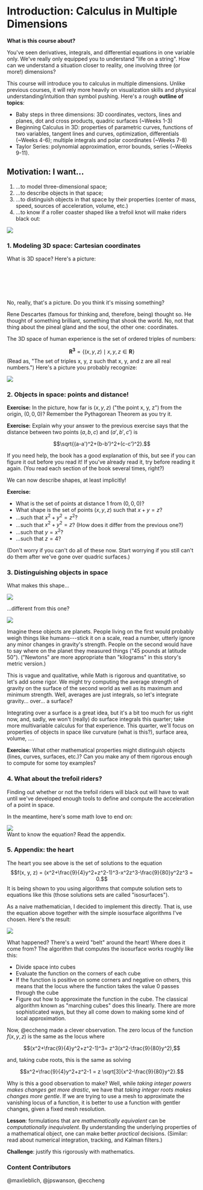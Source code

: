 # Introduction: Calculus in Multiple Dimensions

**What is this course about?**

You've seen derivatives, integrals, and differential equations in one
variable only. We've really only equipped you to understand "life on a
string". How can we understand a situation closer to reality, one involving
three (or more!) dimensions?

This course will introduce you to calculus in multiple dimensions. Unlike
previous courses, it will rely more heavily on visualization skills and
physical understanding/intuition than symbol pushing. Here's a rough
**outline of topics**:

 * Baby steps in three dimensions: 3D coordinates, vectors, lines and
   planes, dot and cross products, quadric surfaces (~Weeks 1-3)
 * Beginning Calculus in 3D: properties of parametric curves, functions of
   two variables, tangent lines and curves, optimization, differentials
   (~Weeks 4-6); multiple integrals and polar coordinates (~Weeks 7-8)
 * Taylor Series: polynomial approximation, error bounds, series
   (~Weeks 9-11).

## Motivation: I want...

1. ...to model three-dimensional space;
2. ...to describe objects in that space;
3. ...to distinguish objects in that space by their properties
   (center of mass, speed, sources of acceleration, volume, etc.)
4. ...to know if a roller coaster shaped like a trefoil knot will make riders
   black out:
   
<div id="trefoil">
  <img src="media/lecture-1-trefoil.png"></img>
</div>
<script type="text/javascript">
//<![CDATA[
(function() {
    var scene = new MathScene("trefoil");
    var trefoilFunc = function(t) {
          var t2, t3;
          t2 = t + t;
          t3 = t2 + t;
          return 41 * Math.cos(t) - 18 * Math.sin(t) - 83 * Math.cos(t2)
          - 83 * Math.sin(t2) - 11 * Math.cos(t3) + 27 * Math.sin(t3);
        };
    var trefoilPoint = function(t) {
          var kScale, x, y, z;
          kScale = 0.01;
          x = trefoilFunc(t);
          y = trefoilFunc(6.283185 - t);
          z = trefoilFunc(t - 1.828453);
          return new THREE.Vector3(kScale * x, kScale * y, kScale * z);
        };
    var x = function (t) { return trefoilPoint(t).x; }
    var y = function (t) { return trefoilPoint(t).y; }
    var z = function (t) { return trefoilPoint(t).z; }
    var ppath = new ParametricPathModel(x, y, z, [-4, 4], 1.3);
    ppath.embedInScene(scene);
    scene.animate();
}());
//]]>
</script>

### 1. Modeling 3D space: Cartesian coordinates

What is 3D space? Here's a picture:
<br><br><br></br></br></br>

No, really, that's a picture. Do you think it's missing something?

Rene Descartes (famous for thinking and, therefore, being) thought so. He
thought of something brilliant, something that shook the world. No,
not that thing about the pineal gland and the soul, the other one:
coordinates.

The 3D space of human experience is the set of ordered triples of numbers:

$$\mathbf{R^3}=\{(x,y,z) \mid x,y,z\in\mathbf{R}\}$$
(Read as, "The set of triples x, y, z such that x, y, and z are all real
numbers.") Here's a picture you probably recognize:

![](media/cartesian.png)

### 2. Objects in space: points and distance!

**Exercise:** In the picture, how far is $(x, y, z)$ ("the point x, y, z")
from the origin, $(0, 0, 0)$? Remember the Pythagorean Theorem as you try
it.

**Exercise:** Explain why your answer to the previous exercise says that the
distance between two points $(a,b,c)$ and $(a',b',c')$ is

$$\sqrt{(a-a')^2+(b-b')^2+(c-c')^2}.$$

If you need help, the book has a good explanation of this, but see if you
can figure it out before you read it! If you've already read it, try
before reading it again. (You read each section of the book several times,
right?)

We can now describe shapes, at least implicitly!

**Exercise:**

- What is the set of points at distance 1 from $(0,0,0)$?
- What shape is the set of points $(x,y,z)$ such that $x+y=z$?
- ...such that $x^2+y^2=z^2$?
- ...such that $x^2+y^2=z$? (How does it differ from the previous
  one?)
- ...such that $y=x^2$?
- ...such that $z=4$?

(Don't worry if you can't do all of these now. Start worrying if you still
can't do them after we've gone over quadric surfaces.)

### 3. Distinguishing objects in space

What makes this shape...
<div id="sphere">
  <img src="media/lecture-1-sphere.png"></img>
</div>
<script type="text/javascript">
//<![CDATA[
(function() {
    var scene = new MathScene("sphere");
    var f = function (x, y, z) {
        return x*x + y*y + z*z - 1;
    }
    var mc = new MarchingCubesModel({func: f, xmin: -1.5, xmax: 1.5, ymin: -1.5, ymax: 1.5, zmin: -1.5, zmax: 1.5, resolution: 50});
    mc.embedInScene(scene);
}());
//]]>
</script>

...different from this one?
<div id="ellipsoid">
  <img src="media/lecture-1-ellipsoid.png"></img>
</div>
<script type="text/javascript">
//<![CDATA[
(function() {
    var scene = new MathScene("ellipsoid");
    var f = function (x, y, z) {
        return x*x + 2*y*y + 0.5*z*z - 1;
    }
    var mc = new MarchingCubesModel({func: f, xmin: -2, xmax: 2,
    ymin: -2, ymax: 2, zmin: -2, zmax: 2, resolution: 50});
    mc.embedInScene(scene);
}());
//]]>
</script>

Imagine these objects are planets. People living on the first would probably
weigh things like humans---stick it on a scale, read a number, utterly ignore
any minor changes in gravity's strength. People on the second would have to
say where on the planet they measured things ("45 pounds at latitude 50").
("Newtons" are more appropriate than "kilograms" in this story's metric
version.)

This is vague and qualitative, while Math is rigorous and quantitative, so
let's add some rigor. We might try computing the average strength of gravity
on the surface of the second world as well as its maximum and minimum
strength. Well, averages are just integrals, so let's integrate gravity...
over... a surface?

Integrating over a surface is a great idea, but it's a bit too much for us
right now, and, sadly, we won't (really) do surface integrals this quarter;
take more multivariable calculus for that experience. This quarter, we'll
focus on properties of objects in space like curvature (what is this?),
surface area, volume, ....

**Exercise:** What other mathematical properties might distinguish objects
(lines, curves, surfaces, etc.)? Can you make any of them rigorous enough
to compute for some toy examples?

### 4. What about the trefoil riders?

Finding out whether or not the trefoil riders will black out will have
to wait until we've developed enough tools to define and compute the
acceleration of a point in space.

In the meantime, here's some math love to end on:
<div id="heart">
  <img src="media/lecture-1-heart.png"></img>
</div>
<script type="text/javascript">
//<![CDATA[
(function() {
    // polyfill for browsers that don't support Math.cbrt
    var cbrt =  function (x) {
        var y = Math.pow(Math.abs(x), 1/3);
        return x < 0 ? -y : y;
    }

    var cbr = (Math.cbrt === undefined) ? cbrt : Math.cbrt;

    var scene = new MathScene("heart");
  
    /*This awful dynamic code rewrite ensures that the right string is passed 
    into the worker, so that the correct randomly constructed property of self 
    is used for the cube root. Please forgive me. Is it possible that using 
    func.toString() in MathModel when creating the blob for the worker can
    be improved to avoid this?
    Once everyone has Math.cbrt, we can just do the following:

    var F = function (x, y, z) {
        return x * x + (9/4) * y * y + z * z - 1 - z * Math.cbrt(x * x + (9/80) * y * y);
      };
    */

    var f = "return x * x + (9/4) * y * y + z * z - 1 - z * READYFORACHANGE(x * x + (9/80) * y * y);";
    var funcCode = f.toString().replace("READYFORACHANGE", cbr.toString());
    var F = new Function(["x", "y", "z"], funcCode);
    var mc = new MarchingCubesModel({func: F, resolution: 150});
    mc.embedInScene(scene);
}());
//]]>
</script>
Want to know the equation? Read the appendix.

### 5. Appendix: the heart

The heart you see above is the set of solutions to the equation $$f(x, y, z) = (x^2+\frac{9}{4}y^2+z^2-1)^3-x^2z^3-\frac{9}{80}y^2z^3 = 0.$$ It is being shown to you using algorithms that compute solution sets to equations like this (those solutions sets are called "isosurfaces").

As a naive mathematician, I decided to implement this directly. That is, use the equation above together with the simple isosurface algorithms I've chosen. Here's the result: 

<div id="heart-2">
  <img src="media/lecture-1-heart-2.png"></img>
</div>
<script type="text/javascript">
//<![CDATA[
(function() {
    var scene = new MathScene("heart-2");
    var f = function (x, y, z) {
        return Math.pow(x * x + (9/4) * y * y + z * z - 1, 3) - x * x * z * z * z - (9/80) * y * y * z * z * z;
    }
    var mc = new MarchingCubesModel({func: f, resolution: 150});
    mc.embedInScene(scene);
}());
//]]>
</script>

What happened? There's a weird "belt" around the heart! Where does it come from? The algorithm that computes the isosurface works roughly like this:

- Divide space into cubes
- Evaluate the function on the corners of each cube
- If the function is positive on some corners and negative on others, this means that the locus where the function takes the value $0$ passes through the cube
- Figure out how to approximate the function in the cube. The classical algorithm known as "marching cubes" does this linearly. There are more sophisticated ways, but they all come down to making some kind of local approximation.

Now, @eccheng made a clever observation. The zero locus of the function $f(x, y, z)$ is the same as the locus where

$$(x^2+\frac{9}{4}y^2+z^2-1)^3= z^3(x^2-\frac{9}{80}y^2),$$

and, taking cube roots, this is the same as solving

$$x^2+\frac{9}{4}y^2+z^2-1 = z \sqrt[3]{x^2-\frac{9}{80}y^2}.$$

Why is this a good observation to make? Well, while *taking integer powers makes changes get more drastic*, we have that *taking integer roots makes changes more gentle*. If we are trying to use a mesh to approximate the vanishing locus of a function, it is better to use a function with gentler changes, given a fixed mesh resolution.

**Lesson**: formulations that are *mathematically equivalent* can be *computationally inequivalent*. By understanding the underlying properties of a mathematical object, one can make better *practical* decisions. (Similar: read about numerical integration, tracking, and Kalman filters.)

**Challenge**: justify this rigorously with mathematics.

### Content Contributors
@maxlieblich, @jpswanson, @eccheng
